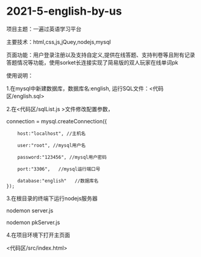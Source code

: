 # 2021-5-english-by-us
项目主题：一遍过英语学习平台

主要技术：html,css,js,jQuey,nodejs,mysql

页面功能：用户登录注册以及支持自定义,提供在线答题、支持判卷等且附有记录答题情况等功能，使用sorket长连接实现了简易版的双人玩家在线单词pk

使用说明：

1.在mysql中新建数据库，数据库名:english, 运行SQL文件：<代码区/english.sql>

2.在<代码区/sqlList.js >文件修改配置参数，

connection = mysql.createConnection({
 
        host:"localhost", //主机名
				
        user:"root", //mysql用户名
				
        password:"123456", //mysql用户密码
				
        port:"3306",   //mysql运行端口号
				
        database:"english"   //数据库名
    });
    
3.在根目录的终端下运行nodejs服务器

nodemon server.js

nodemon pkServer.js

4.在项目环境下打开主页面

<代码区/src/index.html>
